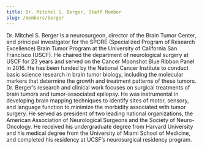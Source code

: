```yaml
---
title: Dr. Mitchel S. Berger, Staff Member
slug: /members/berger
---
```

<single-staff-member
	source="bergerm_headshot-squarecrop_2_0.png"
	name="Dr. Mitchel S. Berger">
</single-staff-member>

Dr. Mitchel S. Berger is a neurosurgeon, director of the Brain Tumor Center, and principal investigator for the SPORE (Specialized Program of Research Excellence) Brain Tumor Program at the University of California San Francisco (USCF). He chaired the department of neurological surgery at USCF for 23 years and served on the Cancer Moonshot Blue Ribbon Panel in 2016. He has been funded by the National Cancer Institute to conduct basic science research in brain tumor biology, including the molecular markers that determine the growth and treatment patterns of these tumors. Dr. Berger’s research and clinical work focuses on surgical treatments of brain tumors and tumor-associated epilepsy. He was instrumental in developing brain mapping techniques to identify sites of motor, sensory, and language function to minimize the morbidity associated with tumor surgery. He served as president of two leading national organizations, the American Association of Neurological Surgeons and the Society of Neuro-Oncology. He received his undergraduate degree from Harvard University and his medical degree from the University of Miami School of Medicine, and completed his residency at UCSF’s neurosurgical residency program.
